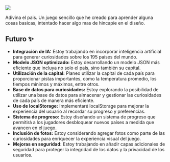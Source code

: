 <img src="https://i.imgur.com/TGySM4e.png"></img>

<p>
  Adivina el pais. Un juego sencillo que he creado para aprender alguna cosas basicas, intentado hacer algo mas de hincapie en el diseño. 
</p>

## Futuro ✨
- **Integración de IA:** Estoy trabajando en incorporar inteligencia artificial para generar curiosidades sobre los 195 países del mundo.
- **Modelo JSON optimizado:** Estoy desarrollando un modelo JSON más eficiente que incluya no solo el país, sino también su capital.
- **Utilización de la capital:** Planeo utilizar la capital de cada país para proporcionar pistas importantes, como la temperatura promedio, los tiempos mínimos y máximos, entre otros.
- **Base de datos para curiosidades:** Estoy explorando la posibilidad de utilizar una base de datos para almacenar y gestionar las curiosidades de cada país de manera más eficiente.
- **Uso de localStorage:** Implementaré localStorage para mejorar la experiencia del usuario al recordar su progreso y preferencias.
- **Sistema de progreso:** Estoy diseñando un sistema de progreso que permitirá a los jugadores desbloquear nuevos países a medida que avancen en el juego.
- **Inclusión de fotos:** Estoy considerando agregar fotos como parte de las curiosidades para enriquecer la experiencia visual del juego.
- **Mejoras en seguridad:** Estoy trabajando en añadir capas adicionales de seguridad para proteger la integridad de los datos y la privacidad de los usuarios.
